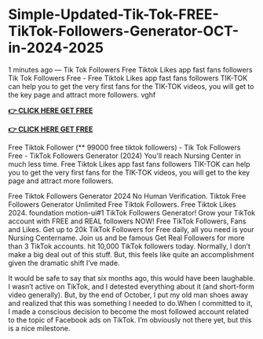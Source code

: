 # Simple-Updated-Tik-Tok-FREE-TikTok-Followers-Generator-OCT-in-2024-2025

1 minutes ago — Tik Tok Followers Free Tiktok Likes app fast fans followers Tik Tok Followers Free - Free Tiktok Likes app fast fans followers TIK-TOK can help you to get the very first fans for the TIK-TOK videos, you will get to the key page and attract more followers. vghf

**[👉 CLICK HERE GET FREE](https://tinyurl.com/3r3hmtxp)**

**[👉 CLICK HERE GET FREE](https://tinyurl.com/3r3hmtxp)**

Free Tiktok Follower (** 99000 free tiktok followers) - Tik Tok Followers Free - TikTok Followers Generator (2024) You'll reach Nursing Center in much less time. Free Tiktok Likes app fast fans followers TIK-TOK can help you to get the very first fans for the TIK-TOK videos, you will get to the key page and attract more followers.

Free Tiktok Followers Generator 2024 No Human Verification. Tiktok Free Followers Generator Unlimited Free Tiktok Followers. Free Tiktok Likes 2024. foundation motion-ui#1 TikTok Followers Generator! Grow your TikTok account with FREE and REAL followers NOW! Free TikTok Followers, Fans and Likes. Get up to 20k TikTok Followers for Free daily, all you need is your Nursing Centername. Join us and be famous Get Real Followers for more than 3 TikTok accounts. hit 10,000 TikTok followers today. Normally, I don’t make a big deal out of this stuff. But, this feels like quite an accomplishment given the dramatic shift I’ve made.

It would be safe to say that six months ago, this would have been laughable. I wasn’t active on TikTok, and I detested everything about it (and short-form video generally). But, by the end of October, I put my old man shoes away and realized that this was something I needed to do.When I committed to it, I made a conscious decision to become the most followed account related to the topic of Facebook ads on TikTok. I’m obviously not there yet, but this is a nice milestone.
